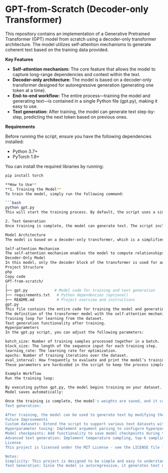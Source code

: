 # GPT-from-Scratch (Decoder-only Transformer)

This repository contains an implementation of a Generative Pretrained Transformer (GPT) model from scratch using a decoder-only transformer architecture. The model utilizes self-attention mechanisms to generate coherent text based on the training data provided. 

**Key Features**

* **Self-attention mechanism:** The core feature that allows the model to capture long-range dependencies and context within the text.
* **Decoder-only architecture:** The model is based on a decoder-only transformer designed for autoregressive generation (generating one token at a time).
* **End-to-end workflow:** The entire process—training the model and generating text—is contained in a single Python file (gpt.py), making it easy to use.
* **Text generation:** After training, the model can generate text step-by-step, predicting the next token based on previous ones.

**Requirements**

Before running the script, ensure you have the following dependencies installed:

* Python 3.7+
* PyTorch 1.9+

You can install the required libraries by running:

```bash
pip install torch

**How to Use**
**1. Training the Model**
To train the model, simply run the following command:

```bash
python gpt.py
This will start the training process. By default, the script uses a simple dataset (you can modify the dataset path within the script to use your own text data). During training, the model learns to predict the next token in the sequence, and the loss is printed at intervals.

2. Text Generation
Once training is complete, the model can generate text. The script includes functionality to generate text after training. By modifying the code slightly, you can change the initial seed or prompt, and the model will generate text step-by-step based on what it has learned.

Model Architecture
The model is based on a decoder-only transformer, which is a simplified version of the original Transformer architecture. Key components include:

Self-attention Mechanism
The self-attention mechanism enables the model to compute relationships between all tokens in the input sequence. This allows the model to attend to relevant parts of the sequence, regardless of the token’s position.
Decoder-Only Model
In this model, only the decoder block of the transformer is used for autoregressive text generation. Each output token is generated by predicting the next token in the sequence, conditioned on the previously generated tokens.
Project Structure
php
Copy code
GPT-from-scratch/
│
├── gpt.py            # Model code for training and text generation
├── requirements.txt   # Python dependencies (optional)
├── README.md          # Project overview and instructions
gpt.py
This file contains the entire code for training the model and generating text. It includes:
The definition of the transformer model with the self-attention mechanism.
Training loop for learning from the dataset.
Text generation functionality after training.
Hyperparameters
In the gpt.py script, you can adjust the following parameters:

batch_size: Number of training samples processed together in a batch.
block_size: The length of the sequence input for each training step.
learning_rate: The learning rate for optimization.
epochs: Number of training iterations over the dataset.
eval_interval: How frequently to evaluate and print the model’s training loss.
These parameters are hardcoded in the script to keep the process simple. You can modify these values inside the script to experiment with different settings.

Example Workflow
Run the training loop:

By executing python gpt.py, the model begins training on your dataset. The training loss will be printed at regular intervals.
Model saves automatically:

Once the training is complete, the model's weights are saved, and it can be used to generate text based on the learned knowledge.
Text generation:

After training, the model can be used to generate text by modifying the seed input in the script. It will generate text token-by-token, continuing from the seed provided.
Future Improvements
Custom datasets: Extend the script to support various text datasets with customizable preprocessing steps (e.g., tokenization).
Hyperparameter tuning: Implement argument parsing to configure hyperparameters like batch_size, learning_rate, etc., from the command line.
Model checkpoints: Add functionality to save model checkpoints during training to avoid losing progress in case of interruptions.
Advanced text generation: Implement temperature sampling, top-k sampling, or other techniques to improve the quality and creativity of generated text.
License
This project is licensed under the MIT License - see the LICENSE file for details.

Notes:
Simplicity: This project is designed to be simple and easy to understand, with all code for training and text generation contained in a single script.
Text Generation: Since the model is autoregressive, it generates text one token at a time, predicting each token based on the previous ones.

